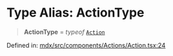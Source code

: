 # Type Alias: ActionType

> **ActionType** = *typeof* [`Action`](../functions/Action.md)

Defined in: [mdx/src/components/Actions/Action.tsx:24](https://github.com/laruss/react-text-game/blob/6b9098a8e439fedc8e81574fd40f3e2840d770e8/packages/mdx/src/components/Actions/Action.tsx#L24)
